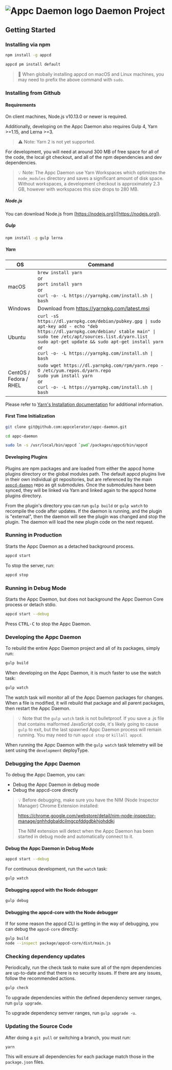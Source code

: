 # ![Appc Daemon logo](images/appc-daemon.png) Daemon Project

## Getting Started

### Installing via npm

```bash
npm install -g appcd

appcd pm install default
```

> :key: When globally installing appcd on macOS and Linux machines, you may need to prefix the
> above command with `sudo`.

### Installing from Github

#### Requirements

On client machines, Node.js v10.13.0 or newer is required.

Additionally, developing on the Appc Daemon also requires Gulp 4, Yarn >=1.15, and Lerna >=3.

> :warning: Note: Yarn 2 is not yet supported.

For development, you will need at around 300 MB of free space for all of the code, the local git
checkout, and all of the npm dependencies and dev dependencies.

> :bulb: Note: The Appc Daemon use Yarn Workspaces which optimizes the `node_modules` directory and
> saves a significant amount of disk space. Without workspaces, a development checkout is
> approximately 2.3 GB, however with workspaces this size drops to 280 MB.

##### Node.js

You can download Node.js from [https://nodejs.org]([https://nodejs.org]).

##### Gulp

```bash
npm install -g gulp lerna
```

##### Yarn

<table>
	<thead>
		<tr>
			<th>OS</th>
			<th>Command</th>
		</tr>
	</thead>
	<tbody>
		<tr>
			<td>macOS</td>
			<td><code>brew install yarn</code><br>
				or<br>
				<code>port install yarn</code><br>
				or<br>
				<code>curl -o- -L https://yarnpkg.com/install.sh | bash</code></td>
		</tr>
		<tr>
			<td>Windows</td>
			<td>Download from <a href="https://yarnpkg.com/latest.msi">https://yarnpkg.com/latest.msi</a></td>
		</tr>
		<tr>
			<td>Ubuntu</td>
			<td><code>curl -sS https://dl.yarnpkg.com/debian/pubkey.gpg | sudo apt-key add - echo "deb https://dl.yarnpkg.com/debian/ stable main" | sudo tee /etc/apt/sources.list.d/yarn.list</code><br>
				<code>sudo apt-get update && sudo apt-get install yarn</code><br>
				or<br>
				<code>curl -o- -L https://yarnpkg.com/install.sh | bash</code></td>
		</tr>
		<tr>
			<td>CentOS / Fedora / RHEL</td>
			<td><code>sudo wget https://dl.yarnpkg.com/rpm/yarn.repo -O /etc/yum.repos.d/yarn.repo</code><br>
				<code>sudo yum install yarn</code><br>
				or<br>
				<code>curl -o- -L https://yarnpkg.com/install.sh | bash</code></td>
		</tr>
	</tbody>
</table>

Please refer to [Yarn's Installation documentation](https://yarnpkg.com/en/docs/install) for
additional information.

#### First Time Initialization

```bash
git clone git@github.com:appcelerator/appc-daemon.git

cd appc-daemon

sudo ln -s /usr/local/bin/appcd `pwd`/packages/appcd/bin/appcd
```

#### Developing Plugins

Plugins are npm packages and are loaded from either the appcd home plugins directory or the global
modules path. The default appcd plugins live in their own individual git repositories, but are
referenced by the main [`appcd-daemon`](https://github.com/appcelerator/appc-daemon) repo as git
submodules. Once the submodules have been synced, they will be linked via Yarn and linked again
to the appcd home plugins directory.

From the plugin's directory you can run `gulp build` or `gulp watch` to recompile the code after
updates. If the daemon is running, and the plugin is "external", then the daemon will see the
plugin was changed and stop the plugin. The daemon will load the new plugin code on the next
request.

### Running in Production

Starts the Appc Daemon as a detached background process.

```bash
appcd start
```

To stop the server, run:

```bash
appcd stop
```

### Running in Debug Mode

Starts the Appc Daemon, but does not background the Appc Daemon Core process or detach stdio.

```bash
appcd start --debug
```

Press <kbd>CTRL-C</kbd> to stop the Appc Daemon.

### Developing the Appc Daemon

To rebuild the entire Appc Daemon project and all of its packages, simply run:

```bash
gulp build
```

When developing on the Appc Daemon, it is much faster to use the watch task:

```bash
gulp watch
```

The watch task will monitor all of the Appc Daemon packages for changes. When a file is modified, it
will rebuild that package and all parent packages, then restart the Appc Daemon.

> :bulb: Note that the `gulp watch` task is not bulletproof. If you save a .js file that contains
> malformed JavaScript code, it's likely going to cause `gulp` to exit, but the last spawned Appc
> Daemon process will remain running. You may need to run `appcd stop` or `killall appcd`.

When running the Appc Daemon with the `gulp watch` task telemetry will be sent using the
`development` deployType.

### Debugging the Appc Daemon

To debug the Appc Daemon, you can:

* Debug the Appc Daemon in debug mode
* Debug the appcd-core directly

> :bulb: Before debugging, make sure you have the NIM (Node Inspector Manager) Chrome Extension
> installed:
>
> https://chrome.google.com/webstore/detail/nim-node-inspector-manage/gnhhdgbaldcilmgcpfddgdbkhjohddkj
>
> The NIM extension will detect when the Appc Daemon has been started in debug mode and
> automatically connect to it.

#### Debug the Appc Daemon in Debug Mode

```bash
appcd start --debug
```

For continuous development, run the `watch` task:

```bash
gulp watch
```

#### Debugging appcd with the Node debugger

```bash
gulp debug
```

#### Debugging the appcd-core with the Node debugger

If for some reason the appcd CLI is getting in the way of debugging, you can debug the
`appcd-core` directly:

```bash
gulp build
node --inspect package/appcd-core/dist/main.js
```

### Checking dependency updates

Periodically, run the check task to make sure all of the npm dependencies are up-to-date and that
there is no security issues. If there are any issues, follow the recommended actions.

```bash
gulp check
```

To upgrade dependencies within the defined dependency semver ranges, run `gulp upgrade`.

To upgrade dependency semver ranges, run `gulp upgrade -u`.

### Updating the Source Code

After doing a `git pull` or switching a branch, you must run:

```bash
yarn
```

This will ensure all dependencies for each package match those in the `package.json` files.
